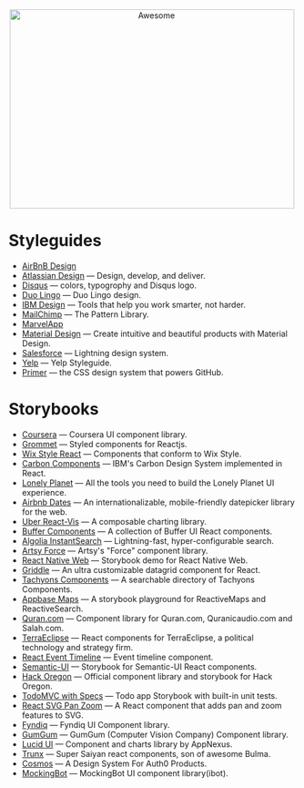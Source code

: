 <div align="center">
<img width="500" height="350" src="https://gitcdn.xyz/repo/sindresorhus/awesome/master/media/logo.svg" alt="Awesome">
</div>

# Styleguides

- [AirBnB Design](https://airbnb.design)
- [Atlassian Design](https://atlassian.design/) &mdash; Design, develop, and deliver.
- [Disqus](https://disqus.com/pages/style-guide/) &mdash; colors, typogrophy and Disqus logo.
- [Duo Lingo](https://www.duolingo.com/design/) &mdash; Duo Lingo design.
- [IBM Design](https://www.ibm.com/design/language/resources/) &mdash; Tools that help you work smarter, not harder.
- [MailChimp](http://ux.mailchimp.com/patterns) &mdash; The Pattern Library.
- [MarvelApp](https://marvelapp.com/styleguide/overview/introduction)
- [Material Design](https://material.io/design) &mdash; Create intuitive and beautiful products with Material Design.
- [Salesforce](http://sfdc-styleguide.herokuapp.com/) &mdash; Lightning design system.
- [Yelp](http://www.yelp.com/styleguide) &mdash; Yelp Styleguide.
- [Primer](https://primer.style/) &mdash; the CSS design system that powers GitHub.


# Storybooks

- [Coursera](https://building.coursera.org/coursera-ui/) &mdash; Coursera UI component library.
- [Grommet](https://storybook.grommet.io/) &mdash; Styled components for Reactjs.
- [Wix Style React](https://wix.github.io/wix-style-react/) &mdash; Components that conform to Wix Style.
- [Carbon Components](http://react.carbondesignsystem.com) &mdash; IBM's Carbon Design System implemented in React.
- [Lonely Planet](https://lonelyplanet.github.io/backpack-ui/) &mdash; All the tools you need to build the Lonely Planet UI experience.
- [Airbnb Dates](http://airbnb.io/react-dates/) &mdash; An internationalizable, mobile-friendly datepicker library for the web.
- [Uber React-Vis](https://uber.github.io/react-vis/website/dist/storybook/index.html) &mdash; A composable charting library.
- [Buffer Components](https://bufferapp.github.io/buffer-components/) &mdash; A collection of Buffer UI React components.
- [Algolia InstantSearch](https://community.algolia.com/react-instantsearch/storybook/) &mdash; Lightning-fast, hyper-configurable search.
- [Artsy Force](https://artsy.github.io/reaction/) &mdash; Artsy's "Force" component library.
- [React Native Web](https://necolas.github.io/react-native-web/storybook/) &mdash; Storybook demo for React Native Web.
- [Griddle](undefined) &mdash; An ultra customizable datagrid component for React.
- [Tachyons Components](https://www.tachyonstemplates.com/components/) &mdash; A searchable directory of Tachyons Components.
- [Appbase Maps](https://opensource.appbase.io/playground/) &mdash; A storybook playground for ReactiveMaps and ReactiveSearch.
- [Quran.com](https://quran.github.io/common-components/) &mdash; Component library for Quran.com, Quranicaudio.com and Salah.com.
- [TerraEclipse](https://terraeclipse.github.io/react-stack/) &mdash; React components for TerraEclipse, a political technology and strategy firm.
- [React Event Timeline](https://rcdexta.github.io/react-event-timeline/) &mdash; Event timeline component.
- [Semantic-UI](https://white-rabbit-japan.github.io/Semantic-UI-React-Storybook/) &mdash; Storybook for Semantic-UI React components.
- [Hack Oregon](https://hackoregon.github.io/component-library/) &mdash; Official component library and storybook for Hack Oregon.
- [TodoMVC with Specs](https://thorjarhun.github.io/react-storybook-todolist/) &mdash; Todo app Storybook with built-in unit tests.
- [React SVG Pan Zoom](https://chrvadala.github.io/react-svg-pan-zoom/) &mdash; A React component that adds pan and zoom features to SVG.
- [Fyndiq](https://fyndiq.github.io/fyndiq-ui/) &mdash; Fyndiq UI Component library.
- [GumGum](https://storybook.gumgum.com) &mdash; GumGum (Computer Vision Company) Component library.
- [Lucid UI](https://appnexus.github.io/lucid/) &mdash; Component and charts library by AppNexus.
- [Trunx](https://g14n.info/trunx) &mdash; Super Saiyan react components, son of awesome Bulma.
- [Cosmos](https://auth0-cosmos.now.sh/sandbox/) &mdash; A Design System For Auth0 Products.
- [MockingBot](https://ibot.guide) &mdash; MockingBot UI component library(ibot).
